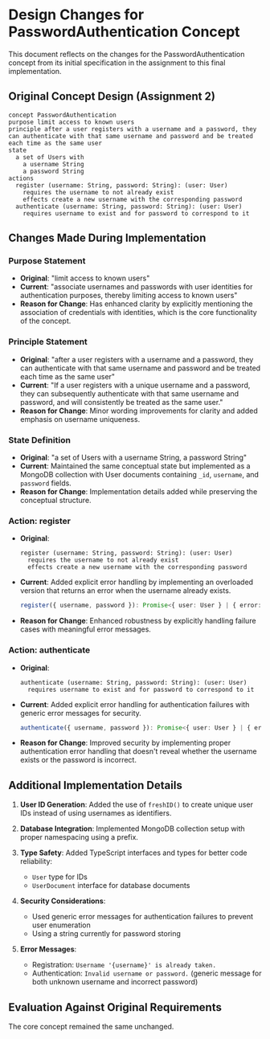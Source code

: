 # Design Changes for PasswordAuthentication Concept

This document reflects on the changes for the PasswordAuthentication concept from its initial specification in the assignment to this final implementation.

## Original Concept Design (Assignment 2)

```
concept PasswordAuthentication
purpose limit access to known users
principle after a user registers with a username and a password, they can authenticate with that same username and password and be treated each time as the same user
state 
  a set of Users with
    a username String
    a password String
actions
  register (username: String, password: String): (user: User)
    requires the username to not already exist
    effects create a new username with the corresponding password
  authenticate (username: String, password: String): (user: User)
    requires username to exist and for password to correspond to it
```

## Changes Made During Implementation

### Purpose Statement
- **Original**: "limit access to known users"
- **Current**: "associate usernames and passwords with user identities for authentication purposes, thereby limiting access to known users"
- **Reason for Change**: Has enhanced clarity by explicitly mentioning the association of credentials with identities, which is the core functionality of the concept.

### Principle Statement
- **Original**: "after a user registers with a username and a password, they can authenticate with that same username and password and be treated each time as the same user"
- **Current**: "If a user registers with a unique username and a password, they can subsequently authenticate with that same username and password, and will consistently be treated as the same user."
- **Reason for Change**: Minor wording improvements for clarity and added emphasis on username uniqueness.

### State Definition
- **Original**: "a set of Users with a username String, a password String"
- **Current**: Maintained the same conceptual state but implemented as a MongoDB collection with User documents containing `_id`, `username`, and `password` fields.
- **Reason for Change**: Implementation details added while preserving the conceptual structure.

### Action: register
- **Original**: 
  ```
  register (username: String, password: String): (user: User)
    requires the username to not already exist
    effects create a new username with the corresponding password
  ```
- **Current**: Added explicit error handling by implementing an overloaded version that returns an error when the username already exists.
  ```typescript
  register({ username, password }): Promise<{ user: User } | { error: string }>
  ```
- **Reason for Change**: Enhanced robustness by explicitly handling failure cases with meaningful error messages.

### Action: authenticate
- **Original**: 
  ```
  authenticate (username: String, password: String): (user: User)
    requires username to exist and for password to correspond to it
  ```
- **Current**: Added explicit error handling for authentication failures with generic error messages for security.
  ```typescript
  authenticate({ username, password }): Promise<{ user: User } | { error: string }>
  ```
- **Reason for Change**: Improved security by implementing proper authentication error handling that doesn't reveal whether the username exists or the password is incorrect.

## Additional Implementation Details

1. **User ID Generation**: Added the use of `freshID()` to create unique user IDs instead of using usernames as identifiers.

2. **Database Integration**: Implemented MongoDB collection setup with proper namespacing using a prefix.

3. **Type Safety**: Added TypeScript interfaces and types for better code reliability:
   - `User` type for IDs
   - `UserDocument` interface for database documents

4. **Security Considerations**:
   - Used generic error messages for authentication failures to prevent user enumeration
   - Using a string currently for password storing

5. **Error Messages**:
   - Registration: `Username '{username}' is already taken.`
   - Authentication: `Invalid username or password.` (generic message for both unknown username and incorrect password)

## Evaluation Against Original Requirements

The core concept remained the same unchanged. 

